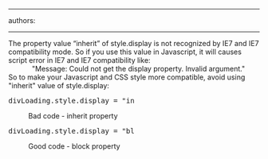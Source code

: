 

---
authors:

---




<span class='intro'> The property value “inherit” of style.display is not recognized by IE7 and IE7 compatibility mode. So if you use this value in Javascript, it will causes script error in IE7 and IE7 compatibility like&#58;&#160;<br>
&#160;&#160;&#160;&#160;&#160;&#160;&#160;&#160;&#160;&#160;&#160;&#160;&quot;Message&#58; Could not get the display property. Invalid argument.&quot; <br>
So to make your Javascript and CSS style more compatible, avoid using &quot;inherit&quot; value of style.display&#58; 
 </span>


  <dl class="badCode">
    <dt style="width&#58;50%;">
    <pre>divLoading.style.display = &quot;inherit&quot;; </pre>
    </dt>
    <dd>Bad code - inherit property </dd>
</dl>
<dl class="goodCode">
    <dt style="width&#58;50%;">
    <pre>divLoading.style.display = &quot;block&quot;; </pre>
    </dt>
    <dd>Good code - block property </dd>
</dl>



